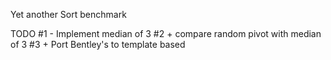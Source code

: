 Yet another Sort benchmark

TODO
#1 - Implement median of 3 
#2 + compare random pivot with median of 3
#3 + Port Bentley's to template based 